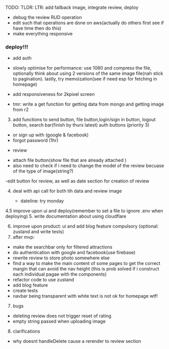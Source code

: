 TODO:
TLDR:
LTR: add fallback image, integrate review, deploy

- debug the review RUD operation
- edit such that operations are done on aws(actually do others first see if have time then do this)
- make everything responsive

### deploy!!!

- add auth
- slowly optimise for performance: use 1080 and compress the file, optionally think about using 2 versions of the same image file(nah stick to pagination). lastly, try memoization(see if need esp for fetching in homepage)
- add responsiveness for 2kpixel screen

- tmr: write a get function for getting data from mongo and getting image from r2

3. add functions to send button, file button,login/sign in button, logout button, search bar(finish by thurs latest)
   auth buttons (priority 3)

- or sign up with (google & facebook)
- forgot password
  (1hr)

* review

- attach file button(show file that are already attached )
- also need to check if i need to change the model of the review becuase of the type of image(string?)

-edit button for review, as well as date section for creation of review

4. deal with api call for both tih data and review image

    - dateline: try monday

4.5 improve upon ui and deploy(remember to set a file to ignore .env when deploying) 5. write documentation about using cloudflare

6. improve upon product: ui and add blog feature compulsory (optional: zustand and write tests)
7. after mvp:

- make the searchbar only for filtered attractions
- do authentication with google and facebook(use firebase)
- rewrite review to store photo somewhere else
- find a way to make the main content of some pages to get the correct margin that can avoid the nav height
  (this is prob solved if i construct each individual pagae with the components)
- refactor code to use zustand
- add blog feature
- create tests
- navbar being transparent with white text is not ok for homepage wtf!

7. bugs

- deleting review does not trigger reset of rating
- empty string passed when uploading image

8. clarifications

- why doesnt handleDelete cause a rerender to review section
